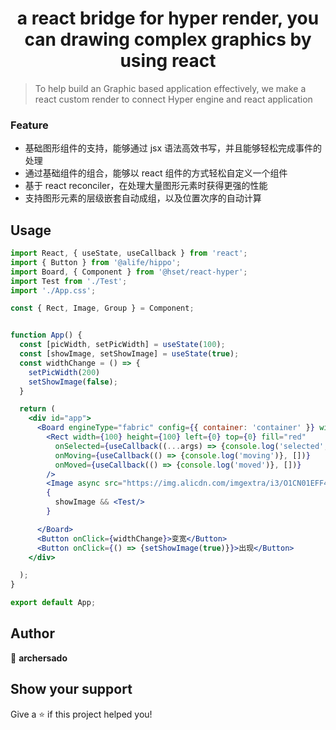 
<h1 align="center"> a react bridge for hyper render, you can drawing complex graphics by using react</h1>

> To help build an Graphic based application effectively, we make a react custom render to connect Hyper engine and react application

### Feature

* 基础图形组件的支持，能够通过 jsx 语法高效书写，并且能够轻松完成事件的处理
* 通过基础组件的组合，能够以 react 组件的方式轻松自定义一个组件
* 基于 react reconciler，在处理大量图形元素时获得更强的性能
* 支持图形元素的层级嵌套自动成组，以及位置次序的自动计算


## Usage

```jsx
import React, { useState, useCallback } from 'react';
import { Button } from '@alife/hippo';
import Board, { Component } from '@hset/react-hyper';
import Test from './Test';
import './App.css';

const { Rect, Image, Group } = Component;


function App() {
  const [picWidth, setPicWidth] = useState(100);
  const [showImage, setShowImage] = useState(true);
  const widthChange = () => {
    setPicWidth(200)
    setShowImage(false);
  }

  return (
    <div id="app">
      <Board engineType="fabric" config={{ container: 'container' }} width={1000} height={500}>
        <Rect width={100} height={100} left={0} top={0} fill="red" 
          onSelected={useCallback((...args) => {console.log('selected', this, args)}, [])} 
          onMoving={useCallback(() => {console.log('moving')}, [])} 
          onMoved={useCallback(() => {console.log('moved')}, [])}  
        />
        <Image async src="https://img.alicdn.com/imgextra/i3/O1CN01EFF4Wv1xVgvxRayF9_!!6000000006449-0-tps-194-259.jpg" onMoving={() => {console.log('moving')}} width={picWidth} height={200} left={0} top={0} fill="red" />
        {
          showImage && <Test/>
        }

      </Board>
      <Button onClick={widthChange}>变宽</Button>
      <Button onClick={() => {setShowImage(true)}}>出现</Button>
    </div>

  );
}

export default App;
```

## Author

👤 **archersado**


## Show your support

Give a ⭐️ if this project helped you!